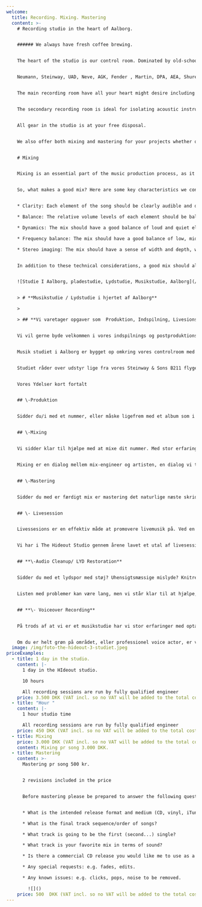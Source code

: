 ```yaml
---
welcome:
  title: Recording. Mixing. Mastering
  content: >-
    # Recording studio in the heart of Aalborg.


    ###### We always have fresh coffee brewing.


    The heart of the studio is our control room. Dominated by old-school analogue equipment combined with modern hardware and software from recognized brands such as:


    N﻿eumann, Steinway, UAD, Neve, AGK, Fender , Martin, DPA, AEA, Shure, GK. 


    The main recording room have all your heart might desire including old Vox and Fender amplifiers as well as our 1896 Steinway & Sons B211 grand piano.


    The secondary recording room is ideal for isolating acoustic instruments or vocals during full band recording sessions. 


    All gear in the studio is at your free disposal.


    We also offer both mixing and mastering for your projects whether or not your recording has been done in-house.


    # M﻿ixing


    Mixing is an essential part of the music production process, as it involves balancing and refining the various elements of a song to create a cohesive and pleasing sound. A good mix can make a huge difference in the overall impact and enjoyment of a song, and it is the result of careful attention to detail and a keen ear for balance and clarity.


    So, what makes a good mix? Here are some key characteristics we consider when mixing your song:


    * Clarity: Each element of the song should be clearly audible and distinct from the others. This means that the vocals should be clearly audible over the instruments, and the instruments should not conflict with each other in the mix.

    * Balance: The relative volume levels of each element should be balanced in a way that creates a cohesive and pleasing sound. This means that the vocals should not be too loud or too quiet, and the same goes for the instruments.

    * Dynamics: The mix should have a good balance of loud and quiet elements, with a natural ebb and flow to the song. This helps to keep the listener engaged and helps the song feel more dynamic and interesting.

    * Frequency balance: The mix should have a good balance of low, mid, and high frequencies, with each element occupying its own frequency range and not conflicting with other elements. This helps to create a full and well-rounded sound.

    * Stereo imaging: The mix should have a sense of width and depth, with elements placed in the stereo field in a way that enhances the overall sound. This can help to create a sense of space and dimension in the mix.


    In addition to these technical considerations, a good mix should also be able to convey the emotion and intent of the song. It should be appropriate for the genre and style of the music, and it should be pleasing to listen to. A mix that achieves all of these goals will help the song sound its best and be more enjoyable to listen to.


    ![Studie I Aalborg, pladestudie, Lydstudie, Musikstudie, Aalborg](/img/the-hideout-foto-4-flygel.jpeg "Steinway & Sons, Lydstudie Aalborg")


    > # **Musikstudie / Lydstudie i hjertet af Aalborg** 

    >

    > ## **Vi varetager opgaver som  Produktion, Indspilning, Livesions, Promo Foto,  Mixing, Mastering, Audio Cleanup/ LYD Restoration, Voiceover Recording samt Udgivelser.**


    Vi vil gerne byde velkommen i vores indspilnings og postproduktions studie i Aalborg, et pladestudie hvor kunstneriske ambitioner bliver til virkelighed.


    Musik studiet i Aalborg er bygget op omkring vores controlroom med ophold, hvorfra der er frit udsyn til vores primære liveroom samt vores mindre sekundære afskærmede "boks". 


    Studiet råder over udstyr lige fra vores Steinway & Sons B211 flygel fra 1896 og analog Pult, til topmoderne Avid Carbon Interface, personlig digital monitorcontroller til hver musiker og alt der imellem, alt udstyr er til fri afbenyttelse. 


    Vores Ydelser kort fortalt


    ## \-Produktion


    Sidder du/i med et nummer, eller måske ligefrem med et album som i gerne vil have et sæt ekstra ører på før indspilning? Hvis svaret er ja, så er vi klar til at tage producerhatten på og komme med relevant og fagligt funderet feedback. Talrige produktion, indspilninger, mixes og en konservatorie baggrund, sikre en stor musikalsk balast og genre alsidighed. Produktionsøver kan ske i studiets lokaler, eller hos jer i jeres øvelokale. Musikstudiet ligger i Aalborg. 


    ## \-﻿Mixing


    Vi sidder klar til hjælpe med at mixe dit nummer. Med stor erfaring i mange forskellige genre sidder vi klar til at mixe dine/jeres spor.


    M﻿ixing er en dialog mellem mix-engineer og artisten, en dialog vi tager meget alvorligt for at netop dit musikalske budskab træder frem i din musik. Hvis det ønskes kan mix revisioner foretaget i vores studie i Aalborg. 


    ## \-﻿Mastering


    S﻿idder du med er færdigt mix er mastering det naturlige næste skridt i processen mod udgivelse. I mastering får din musik et sæt "friske ører" og eventuelle problemer i mixet vil blive italesat. Helheden bliver poleret og optimeret til kommerciel konkurencedygtig udgivelse. Uanset niveau på mixet er mastering uundværlig, det er sidste chance for at tjekke for detaljer man i mixet har lyttet sig blind på. I mastering er det nummeret som helhed der er i fokus.


    ## \-﻿ Livesession


    Livessesions er en effektiv måde at promovere livemusik på. Ved en livesession forstås en  live indspilning som optages på lyd og billede. 


    Vi har i The Hideout Studio gennem årene lavet et utal af livesessions , hvor vi med vores stemningsfulde omgivelser og håndholdte kamera “fanger nuet” i musikken. Livessesions er en effektiv måde at få sit musikalske budskab ud til et større publikum, samt kan give en fordel i forbindelse med bookinger da spillestederne og publikum kan se jer spille live i vores musikstudie. 


    ## **\-Audio Cleanup/ LYD Restoration**


    Sidder du med et lydspor med støj? Uhensigtsmæssige mislyde? Knitren? Host fra publikum? Dårlig optaget podcast? 


    Listen med problemer kan være lang, men vi står klar til at hjælpe, ved hjælp af den nyeste teknologi er det muligt at redde mange optagelser. Vi har erfaringen der kræves for at udbedre mange problemer i dine optagelser. 


    ## **\- Voiceover Recording**


    På trods af at vi er et musikstudie har vi stor erfaringer med optagelse af voiceover, lige fra reklamespots for internationale virksomheder, præsentationsvideoer for bands / artister,  præsentation af forskningsresultater og podcasts.


    Om du er helt grøn på området, eller professionel voice actor, er vi klar til at optage og post producere tale.
  image: /img/foto-the-hideout-3-studiet.jpeg
priceExamples:
  - title: 1 day in the studio.
    content: |-
      1 day in the HIdeout studio.

      10 hours 

      All recording sessions are run by fully qualified engineer
    price: 3.500 DKK (VAT incl. so no VAT will be added to the total cost.)
  - title: "Hour "
    content: |-
      1 hour studio time

      All recording sessions are run by fully qualified engineer
    price: 450 DKK (VAT incl. so no VAT will be added to the total cost.)
  - title: Mixing
    price: 3.000 DKK (VAT incl. so no VAT will be added to the total cost.)
    content: Mixing pr song 3.000 DKK.
  - title: Mastering
    content: >-
      Mastering pr song 500 kr.


      2 revisions included in the price


      Before mastering please be prepared to answer the following questions :


      * What is the intended release format and medium (CD, vinyl, iTunes, DVD-A etc.)?

      * What is the final track sequence/order of songs?

      * What track is going to be the first (second...) single?

      * What track is your favorite mix in terms of sound?

      * Is there a commercial CD release you would like me to use as a sonic guideline/example of sound you like?

      * Any special requests: e.g. fades, edits.

      * Any known issues: e.g. clicks, pops, noise to be removed.

        ![]()
    price: 500  DKK (VAT incl. so no VAT will be added to the total cost.)
---
```

